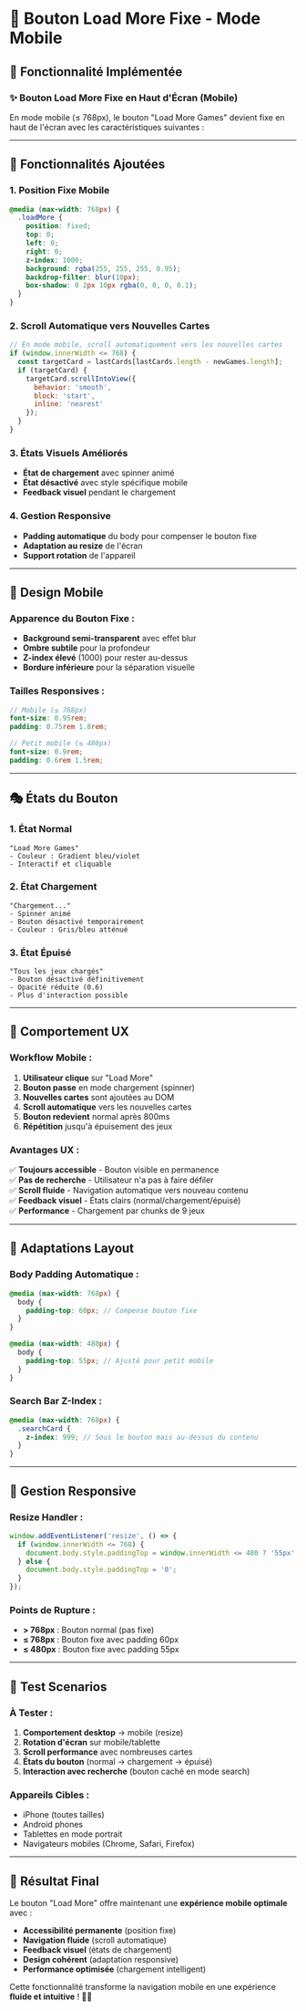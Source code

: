 # 📱 Bouton Load More Fixe - Mode Mobile

## 🎯 Fonctionnalité Implémentée

### ✨ **Bouton Load More Fixe en Haut d'Écran (Mobile)**

En mode mobile (≤ 768px), le bouton "Load More Games" devient fixe en haut de l'écran avec les caractéristiques suivantes :

---

## 🔧 Fonctionnalités Ajoutées

### 1. **Position Fixe Mobile**
```scss
@media (max-width: 768px) {
  .loadMore {
    position: fixed;
    top: 0;
    left: 0;
    right: 0;
    z-index: 1000;
    background: rgba(255, 255, 255, 0.95);
    backdrop-filter: blur(10px);
    box-shadow: 0 2px 10px rgba(0, 0, 0, 0.1);
  }
}
```

### 2. **Scroll Automatique vers Nouvelles Cartes**
```javascript
// En mode mobile, scroll automatiquement vers les nouvelles cartes
if (window.innerWidth <= 768) {
  const targetCard = lastCards[lastCards.length - newGames.length];
  if (targetCard) {
    targetCard.scrollIntoView({ 
      behavior: 'smooth', 
      block: 'start',
      inline: 'nearest' 
    });
  }
}
```

### 3. **États Visuels Améliorés**
- **État de chargement** avec spinner animé
- **État désactivé** avec style spécifique mobile
- **Feedback visuel** pendant le chargement

### 4. **Gestion Responsive**
- **Padding automatique** du body pour compenser le bouton fixe
- **Adaptation au resize** de l'écran
- **Support rotation** de l'appareil

---

## 🎨 Design Mobile

### **Apparence du Bouton Fixe :**
- **Background semi-transparent** avec effet blur
- **Ombre subtile** pour la profondeur
- **Z-index élevé** (1000) pour rester au-dessus
- **Bordure inférieure** pour la séparation visuelle

### **Tailles Responsives :**
```scss
// Mobile (≤ 768px)
font-size: 0.95rem;
padding: 0.75rem 1.8rem;

// Petit mobile (≤ 480px)  
font-size: 0.9rem;
padding: 0.6rem 1.5rem;
```

---

## 🎭 États du Bouton

### 1. **État Normal**
```
"Load More Games"
- Couleur : Gradient bleu/violet
- Interactif et cliquable
```

### 2. **État Chargement**
```
"Chargement..."
- Spinner animé
- Bouton désactivé temporairement
- Couleur : Gris/bleu atténué
```

### 3. **État Épuisé**
```
"Tous les jeux chargés"
- Bouton désactivé définitivement
- Opacité réduite (0.6)
- Plus d'interaction possible
```

---

## 🚀 Comportement UX

### **Workflow Mobile :**

1. **Utilisateur clique** sur "Load More"
2. **Bouton passe** en mode chargement (spinner)
3. **Nouvelles cartes** sont ajoutées au DOM
4. **Scroll automatique** vers les nouvelles cartes
5. **Bouton redevient** normal après 800ms
6. **Répétition** jusqu'à épuisement des jeux

### **Avantages UX :**

✅ **Toujours accessible** - Bouton visible en permanence  
✅ **Pas de recherche** - Utilisateur n'a pas à faire défiler  
✅ **Scroll fluide** - Navigation automatique vers nouveau contenu  
✅ **Feedback visuel** - États clairs (normal/chargement/épuisé)  
✅ **Performance** - Chargement par chunks de 9 jeux  

---

## 📐 Adaptations Layout

### **Body Padding Automatique :**
```scss
@media (max-width: 768px) {
  body {
    padding-top: 60px; // Compense bouton fixe
  }
}

@media (max-width: 480px) {
  body {
    padding-top: 55px; // Ajusté pour petit mobile
  }
}
```

### **Search Bar Z-Index :**
```scss
@media (max-width: 768px) {
  .searchCard {
    z-index: 999; // Sous le bouton mais au-dessus du contenu
  }
}
```

---

## 🔄 Gestion Responsive

### **Resize Handler :**
```javascript
window.addEventListener('resize', () => {
  if (window.innerWidth <= 768) {
    document.body.style.paddingTop = window.innerWidth <= 480 ? '55px' : '60px';
  } else {
    document.body.style.paddingTop = '0';
  }
});
```

### **Points de Rupture :**
- **> 768px** : Bouton normal (pas fixe)
- **≤ 768px** : Bouton fixe avec padding 60px
- **≤ 480px** : Bouton fixe avec padding 55px

---

## 🧪 Test Scenarios

### **À Tester :**

1. **Comportement desktop** → mobile (resize)
2. **Rotation d'écran** sur mobile/tablette  
3. **Scroll performance** avec nombreuses cartes
4. **États du bouton** (normal → chargement → épuisé)
5. **Interaction avec recherche** (bouton caché en mode search)

### **Appareils Cibles :**
- iPhone (toutes tailles)
- Android phones
- Tablettes en mode portrait
- Navigateurs mobiles (Chrome, Safari, Firefox)

---

## 🎉 Résultat Final

Le bouton "Load More" offre maintenant une **expérience mobile optimale** avec :

- **Accessibilité permanente** (position fixe)
- **Navigation fluide** (scroll automatique)  
- **Feedback visuel** (états de chargement)
- **Design cohérent** (adaptation responsive)
- **Performance optimisée** (chargement intelligent)

Cette fonctionnalité transforme la navigation mobile en une expérience **fluide et intuitive** ! 🚀📱

